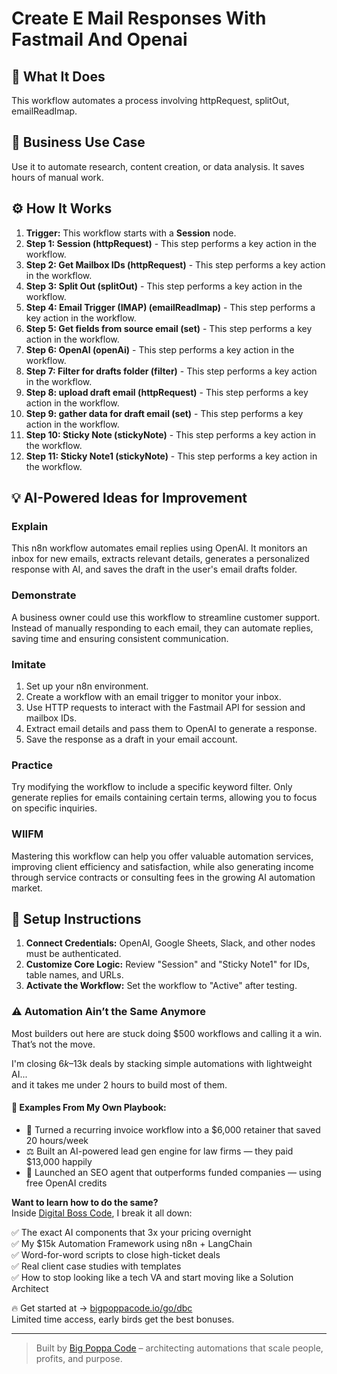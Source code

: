 # Create E Mail Responses With Fastmail And Openai

## 🚀 What It Does
This workflow automates a process involving httpRequest, splitOut, emailReadImap.

## 💼 Business Use Case
Use it to automate research, content creation, or data analysis. It saves hours of manual work.

## ⚙️ How It Works
1.  **Trigger:** This workflow starts with a **Session** node.
2. **Step 1: Session (httpRequest)** - This step performs a key action in the workflow.
3. **Step 2: Get Mailbox IDs (httpRequest)** - This step performs a key action in the workflow.
4. **Step 3: Split Out (splitOut)** - This step performs a key action in the workflow.
5. **Step 4: Email Trigger (IMAP) (emailReadImap)** - This step performs a key action in the workflow.
6. **Step 5: Get fields from source email (set)** - This step performs a key action in the workflow.
7. **Step 6: OpenAI (openAi)** - This step performs a key action in the workflow.
8. **Step 7: Filter for drafts folder (filter)** - This step performs a key action in the workflow.
9. **Step 8: upload draft email (httpRequest)** - This step performs a key action in the workflow.
10. **Step 9: gather data for draft email (set)** - This step performs a key action in the workflow.
11. **Step 10: Sticky Note (stickyNote)** - This step performs a key action in the workflow.
12. **Step 11: Sticky Note1 (stickyNote)** - This step performs a key action in the workflow.

## 💡 AI-Powered Ideas for Improvement
### Explain
This n8n workflow automates email replies using OpenAI. It monitors an inbox for new emails, extracts relevant details, generates a personalized response with AI, and saves the draft in the user's email drafts folder.

### Demonstrate
A business owner could use this workflow to streamline customer support. Instead of manually responding to each email, they can automate replies, saving time and ensuring consistent communication.

### Imitate
1. Set up your n8n environment.
2. Create a workflow with an email trigger to monitor your inbox.
3. Use HTTP requests to interact with the Fastmail API for session and mailbox IDs.
4. Extract email details and pass them to OpenAI to generate a response.
5. Save the response as a draft in your email account.

### Practice
Try modifying the workflow to include a specific keyword filter. Only generate replies for emails containing certain terms, allowing you to focus on specific inquiries.

### WIIFM
Mastering this workflow can help you offer valuable automation services, improving client efficiency and satisfaction, while also generating income through service contracts or consulting fees in the growing AI automation market.

## 🔧 Setup Instructions
1. **Connect Credentials:** OpenAI, Google Sheets, Slack, and other nodes must be authenticated.
2. **Customize Core Logic:** Review "Session" and "Sticky Note1" for IDs, table names, and URLs.
3. **Activate the Workflow:** Set the workflow to "Active" after testing.

### ⚠️ Automation Ain’t the Same Anymore

Most builders out here are stuck doing $500 workflows and calling it a win.  
That’s not the move.  

I'm closing $6k–$13k deals by stacking simple automations with lightweight AI...  
and it takes me under 2 hours to build most of them.

#### 🧠 Examples From My Own Playbook:
- 🔁 Turned a recurring invoice workflow into a $6,000 retainer that saved 20 hours/week  
- ⚖️ Built an AI-powered lead gen engine for law firms — they paid $13,000 happily  
- 🚀 Launched an SEO agent that outperforms funded companies — using free OpenAI credits  

**Want to learn how to do the same?**  
Inside [Digital Boss Code](https://bigpoppacode.io/go/dbc), I break it all down:

✅ The exact AI components that 3x your pricing overnight  
✅ My $15k Automation Framework using n8n + LangChain  
✅ Word-for-word scripts to close high-ticket deals  
✅ Real client case studies with templates  
✅ How to stop looking like a tech VA and start moving like a Solution Architect  

🔥 Get started at → [bigpoppacode.io/go/dbc](https://bigpoppacode.io/go/dbc)  
Limited time access, early birds get the best bonuses.

---
> Built by [Big Poppa Code](https://bigpoppacode.io) – architecting automations that scale people, profits, and purpose.
